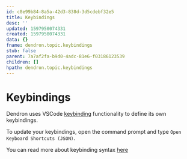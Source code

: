 ```yaml
---
id: c8e99b84-8a5a-42d3-838d-3d5cdebf32e5
title: Keybindings
desc: ''
updated: 1597950074331
created: 1597950074331
data: {}
fname: dendron.topic.keybindings
stub: false
parent: 7a7af2fa-b9d0-4adc-81e6-f03186123539
children: []
hpath: dendron.topic.keybindings
---
```

# Keybindings

Dendron uses VSCode [keybinding](https://code.visualstudio.com/docs/getstarted/keybindings) functionality to define its own keybindings. 

To update your keybindings, open the command prompt and type `Open Keyboard Shortcuts (JSON)`.

You can read more about keybinding syntax [here](https://code.visualstudio.com/docs/getstarted/keybindings)
